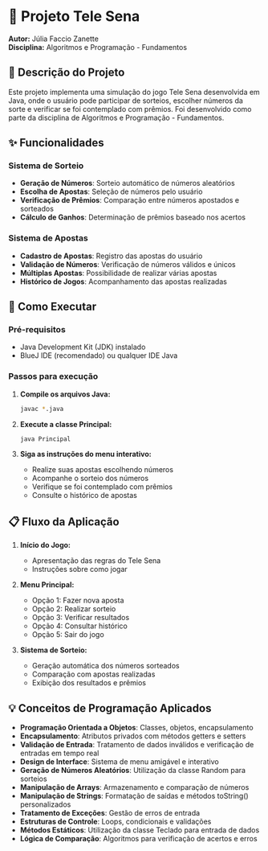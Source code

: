 # 🎰 Projeto Tele Sena

**Autor:** Júlia Faccio Zanette  
**Disciplina:** Algoritmos e Programação - Fundamentos

## 📝 Descrição do Projeto

Este projeto implementa uma simulação do jogo Tele Sena desenvolvida em Java, onde o usuário pode participar de sorteios, escolher números da sorte e verificar se foi contemplado com prêmios. Foi desenvolvido como parte da disciplina de Algoritmos e Programação - Fundamentos.

## ✨ Funcionalidades

### Sistema de Sorteio
- **Geração de Números**: Sorteio automático de números aleatórios
- **Escolha de Apostas**: Seleção de números pelo usuário
- **Verificação de Prêmios**: Comparação entre números apostados e sorteados
- **Cálculo de Ganhos**: Determinação de prêmios baseado nos acertos

### Sistema de Apostas
- **Cadastro de Apostas**: Registro das apostas do usuário
- **Validação de Números**: Verificação de números válidos e únicos
- **Múltiplas Apostas**: Possibilidade de realizar várias apostas
- **Histórico de Jogos**: Acompanhamento das apostas realizadas

## 🚀 Como Executar

### Pré-requisitos
- Java Development Kit (JDK) instalado
- BlueJ IDE (recomendado) ou qualquer IDE Java

### Passos para execução

1. **Compile os arquivos Java:**
   ```bash
   javac *.java
   ```

2. **Execute a classe Principal:**
   ```bash
   java Principal
   ```

3. **Siga as instruções do menu interativo:**
   - Realize suas apostas escolhendo números
   - Acompanhe o sorteio dos números
   - Verifique se foi contemplado com prêmios
   - Consulte o histórico de apostas

## 📋 Fluxo da Aplicação

1. **Início do Jogo:**
   - Apresentação das regras do Tele Sena
   - Instruções sobre como jogar

2. **Menu Principal:**
   - Opção 1: Fazer nova aposta
   - Opção 2: Realizar sorteio
   - Opção 3: Verificar resultados
   - Opção 4: Consultar histórico
   - Opção 5: Sair do jogo

3. **Sistema de Sorteio:**
   - Geração automática dos números sorteados
   - Comparação com apostas realizadas
   - Exibição dos resultados e prêmios

## 💡 Conceitos de Programação Aplicados

- **Programação Orientada a Objetos**: Classes, objetos, encapsulamento
- **Encapsulamento**: Atributos privados com métodos getters e setters
- **Validação de Entrada**: Tratamento de dados inválidos e verificação de entradas em tempo real
- **Design de Interface**: Sistema de menu amigável e interativo
- **Geração de Números Aleatórios**: Utilização da classe Random para sorteios
- **Manipulação de Arrays**: Armazenamento e comparação de números
- **Manipulação de Strings**: Formatação de saídas e métodos toString() personalizados
- **Tratamento de Exceções**: Gestão de erros de entrada
- **Estruturas de Controle**: Loops, condicionais e validações
- **Métodos Estáticos**: Utilização da classe Teclado para entrada de dados
- **Lógica de Comparação**: Algoritmos para verificação de acertos e erros
